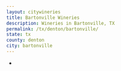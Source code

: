 ```yaml
---
layout: citywineries
title: Bartonville Wineries
description: Wineries in Bartonville, TX
permalink: /tx/denton/bartonville/
state: tx
county: denton
city: bartonville
---
```

-
